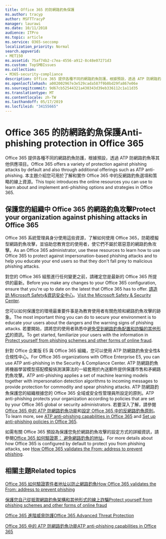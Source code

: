 ```yaml
---
title: Office 365 的防網路釣魚保護
ms.author: tracyp
author: MSFTTracyP
manager: laurawi
ms.date: 10/11/2018
audience: ITPro
ms.topic: article
ms.service: O365-seccomp
localization_priority: Normal
search.appverid:
- MET150
ms.assetid: 75af74b2-c7ea-4556-a912-8c48e07271d3
ms.custom: TopSMBIssues
ms.collection:
- M365-security-compliance
description: Office 365 提供各種不同的網路釣魚防護，根據預設，透過 ATP 防網路釣魚等其他供應項目。 本主題介紹您可用於了解和實作 Office 365 中的反網路釣魚選項和策略的線上資源。
ms.openlocfilehash: a002002967e3e529cada587f9b0bd29fa867e06e
ms.sourcegitcommit: 9d67cb52544321a430343d39eb336112c1a11d35
ms.translationtype: MT
ms.contentlocale: zh-TW
ms.lasthandoff: 05/17/2019
ms.locfileid: "34155665"
---
```

# <a name="anti-phishing-protection-in-office-365"></a><span data-ttu-id="2561c-104">Office 365 的防網路釣魚保護</span><span class="sxs-lookup"><span data-stu-id="2561c-104">Anti-phishing protection in Office 365</span></span>

<span data-ttu-id="2561c-105">Office 365 提供各種不同的網路釣魚防護，根據預設，透過 ATP 防網路釣魚等其他供應項目。</span><span class="sxs-lookup"><span data-stu-id="2561c-105">Office 365 offers a variety of protection against phishing attacks by default and also through additional offerings such as ATP anti-phishing.</span></span> <span data-ttu-id="2561c-106">本主題介紹您可用於了解和實作 Office 365 中的反網路釣魚選項和策略的線上資源。</span><span class="sxs-lookup"><span data-stu-id="2561c-106">This topic introduces the online resources you can use to learn about and implement anti-phishing options and strategies in Office 365.</span></span>
  
## <a name="protect-your-organization-against-phishing-attacks-in-office-365"></a><span data-ttu-id="2561c-107">保護您的組織中 Office 365 的網路釣魚攻擊</span><span class="sxs-lookup"><span data-stu-id="2561c-107">Protect your organization against phishing attacks in Office 365</span></span>

<span data-ttu-id="2561c-108">Office 365 系統管理員身分使用這些資源，了解如何使用 Office 365，防範模擬型網路釣魚攻擊，並協助您教育您的使用者，使它們不屬於眾惡意的網路釣魚攻擊。</span><span class="sxs-lookup"><span data-stu-id="2561c-108">As an Office 365 administrator, use these resources to learn how to use Office 365 to protect against impersonation-based phishing attacks and to help you educate your end users so that they don't fall prey to malicious phishing attacks.</span></span>
  
<span data-ttu-id="2561c-109">對您的 Office 365 組態進行任何變更之前，請確定您是最新的 Office 365 所提供的最新。</span><span class="sxs-lookup"><span data-stu-id="2561c-109">Before you make any changes to your Office 365 configuration, ensure that you're up to date on the latest that Office 365 has to offer.</span></span> <span data-ttu-id="2561c-110">[請造訪 Microsoft Safety&amp;資訊安全中心](https://www.microsoft.com/security/default.aspx)。</span><span class="sxs-lookup"><span data-stu-id="2561c-110">[Visit the Microsoft Safety &amp; Security Center](https://www.microsoft.com/security/default.aspx).</span></span>
  
<span data-ttu-id="2561c-111">您可以如何保護您的環境最重要件事是為教育使用者有關危險和網路釣魚攻擊的跡象。</span><span class="sxs-lookup"><span data-stu-id="2561c-111">The most important thing you can do to secure your environment is to educate your users about the dangers and the warning signs of phishing attacks.</span></span> <span data-ttu-id="2561c-112">若要開始，請將您的使用者熟悉中[避免受到網路釣魚配置和詐騙的其他形式](https://support.office.com/article/f84750b4-2f2c-46c3-89f6-e65f7f8c3546)的資訊。</span><span class="sxs-lookup"><span data-stu-id="2561c-112">To get started, familiarize your users with the information in [Protect yourself from phishing schemes and other forms of online fraud](https://support.office.com/article/f84750b4-2f2c-46c3-89f6-e65f7f8c3546).</span></span>
  
<span data-ttu-id="2561c-113">針對 Office 企業版 E5 與 Office 365 組織，您可以使用 ATP 防網路釣魚安全性&amp;合規性中心。</span><span class="sxs-lookup"><span data-stu-id="2561c-113">For Office 365 organizations with Office Enterprise E5, you can use ATP anti-phishing in the Security &amp; Compliance Center.</span></span> <span data-ttu-id="2561c-114">ATP 防網路釣魚將機器學習模型搭配模擬偵測演算法的一組套用於內送郵件提供保護市售和矛網路釣魚攻擊。</span><span class="sxs-lookup"><span data-stu-id="2561c-114">ATP anti-phishing applies a set of machine learning models together with impersonation detection algorithms to incoming messages to provide protection for commodity and spear phishing attacks.</span></span> <span data-ttu-id="2561c-115">ATP 防網路釣魚保護您的組織根據您的 Office 365 全域或安全性管理員所設定的原則。</span><span class="sxs-lookup"><span data-stu-id="2561c-115">ATP anti-phishing protects your organization according to policies that are set by your Office 365 global or security administrators.</span></span> <span data-ttu-id="2561c-116">若要深入了解，請參閱[Office 365 中的 ATP 防網路釣魚功能](atp-anti-phishing.md)和[設定 Office 365 中的反網路釣魚原則](set-up-anti-phishing-policies.md)。</span><span class="sxs-lookup"><span data-stu-id="2561c-116">To learn more, see [ATP anti-phishing capabilities in Office 365](atp-anti-phishing.md) and [Set up anti-phishing policies in Office 365](set-up-anti-phishing-policies.md).</span></span>
  
<span data-ttu-id="2561c-117">如需有關 Office 365 預設為保護您免於網路釣魚攻擊的設定方式的詳細資訊，請參閱[Office 365 如何驗證寄： 避免網路釣魚的地址](how-office-365-validates-the-from-address.md)。</span><span class="sxs-lookup"><span data-stu-id="2561c-117">For more details about how Office 365 is configured by default to protect you from phishing attacks, see [How Office 365 validates the From: address to prevent phishing](how-office-365-validates-the-from-address.md).</span></span>
  
## <a name="related-topics"></a><span data-ttu-id="2561c-118">相關主題</span><span class="sxs-lookup"><span data-stu-id="2561c-118">Related topics</span></span>

[<span data-ttu-id="2561c-119">Office 365 如何驗證寄件者地址以防止網路釣魚</span><span class="sxs-lookup"><span data-stu-id="2561c-119">How Office 365 validates the From: address to prevent phishing</span></span>](how-office-365-validates-the-from-address.md)
  
[<span data-ttu-id="2561c-120">保護您自己從抵禦網路釣魚架構和其他形式的線上詐騙</span><span class="sxs-lookup"><span data-stu-id="2561c-120">Protect yourself from phishing schemes and other forms of online fraud</span></span>](https://support.office.com/article/f84750b4-2f2c-46c3-89f6-e65f7f8c3546)
  
[<span data-ttu-id="2561c-121">Office 365 進階威脅防護</span><span class="sxs-lookup"><span data-stu-id="2561c-121">Office 365 Advanced Threat Protection</span></span>](office-365-atp.md)
  
[<span data-ttu-id="2561c-122">Office 365 中的 ATP 防網路釣魚功能</span><span class="sxs-lookup"><span data-stu-id="2561c-122">ATP anti-phishing capabilities in Office 365</span></span>](atp-anti-phishing.md)
  

